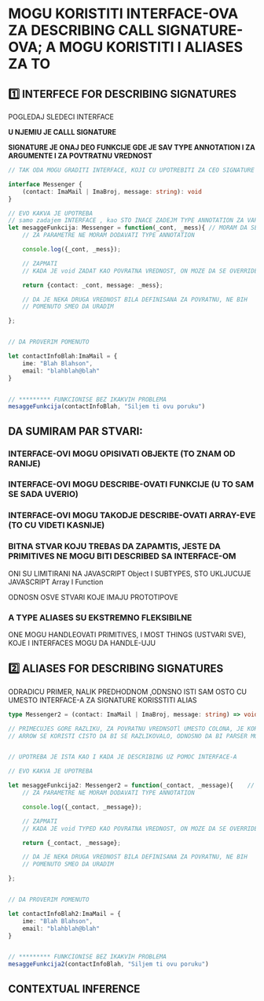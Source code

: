 # MOGU KORISTITI INTERFACE-OVA ZA DESCRIBING CALL SIGNATURE-OVA; A MOGU KORISTITI I ALIASES ZA TO

## :one: INTERFECE FOR DESCRIBING SIGNATURES

POGLEDAJ SLEDECI INTERFACE

**U NJEMIU JE CALLL SIGNATURE**

**SIGNATURE JE ONAJ DEO FUNKCIJE GDE JE SAV TYPE ANNOTATION I ZA ARGUMENTE I ZA POVTRATNU VREDNOST**

```typescript
// TAK ODA MOGU GRADITI INTERFACE, KOJI CU UPOTREBITI ZA CEO SIGNATURE

interface Messenger {
    (contact: ImaMail | ImaBroj, message: string): void
}

// EVO KAKVA JE UPOTREBA
// samo zadajem INTERFACE , kao STO INACE ZADEJM TYPE ANNOTATION ZA VARIJABLU
let mesaggeFunkcija: Messenger = function(_cont, _mess){ // MORAM DA SE POSTARAM DA SU TU I PARMAETRI
    // ZA PARAMETRE NE MORAM DODAVATI TYPE ANNOTATION

    console.log({_cont, _mess});

    // ZAPMATI
    // KADA JE void ZADAT KAO POVRATNA VREDNOST, ON MOZE DA SE OVERRIDE-UJE

    return {contact: _cont, message: _mess};

    // DA JE NEKA DRUGA VREDNOST BILA DEFINISANA ZA POVRATNU, NE BIH
    // POMENUTO SMEO DA URADIM

};


// DA PROVERIM POMENUTO

let contactInfoBlah:ImaMail = {
    ime: "Blah Blahson",
    email: "blahblah@blah"
}


// ********* FUNKCIONISE BEZ IKAKVIH PROBLEMA
mesaggeFunkcija(contactInfoBlah, "Siljem ti ovu poruku")


```

## DA SUMIRAM PAR STVARI:

### INTERFACE-OVI MOGU OPISIVATI OBJEKTE (TO ZNAM OD RANIJE)

### INTERFACE-OVI MOGU DESCRIBE-OVATI FUNKCIJE (U TO SAM SE SADA UVERIO)

### INTERFACE-OVI MOGU TAKODJE DESCRIBE-OVATI ARRAY-EVE (TO CU VIDETI KASNIJE)

### BITNA STVAR KOJU TREBAS DA ZAPAMTIS, JESTE DA PRIMITIVES NE MOGU BITI DESCRIBED SA INTERFACE-OM

ONI SU LIMITIRANI NA JAVASCRIPT Object I SUBTYPES, STO UKLJUCUJE JAVASCRIPT Array I Function

ODNOSN OSVE STVARI KOJE IMAJU PROTOTIPOVE

### A TYPE ALIASES SU EKSTREMNO FLEKSIBILNE

ONE MOGU HANDLEOVATI PRIMITIVES, I MOST THINGS (USTVARI SVE), KOJE I INTERFACES MOGU DA HANDLE-UJU

## :two: ALIASES FOR DESCRIBING SIGNATURES

ODRADICU PRIMER, NALIK PREDHODNOM ,ODNSNO ISTI SAM OSTO CU UMESTO INTERFACE-A ZA SIGNATURE KORISSTITI ALIAS

```typescript
type Messenger2 = (contact: ImaMail | ImaBroj, message: string) => void

// PRIMECUJES GORE RAZLIKU, ZA POVRATNU VREDNSOTl UMESTO COLONA, JE KORISCEN ARROW
// ARROW SE KORISTI CISTO DA BI SE RAZLIKOVALO, ODNOSNO DA BI PARSER MOGAO DA RAZLIKUJE SINTAKSU


// UPOTREBA JE ISTA KAO I KADA JE DESCRIBING UZ POMOC INTERFACE-A

// EVO KAKVA JE UPOTREBA

let mesaggeFunkcija2: Messenger2 = function(_contact, _message){    // MORAM DA SE POSTARAM DA SU TU I PARMAETRI
    // ZA PARAMETRE NE MORAM DODAVATI TYPE ANNOTATION

    console.log({_contact, _message});

    // ZAPMATI
    // KADA JE void TYPED KAO POVRATNA VREDNOST, ON MOZE DA SE OVERRIDE-UJE

    return {_contact, _message};

    // DA JE NEKA DRUGA VREDNOST BILA DEFINISANA ZA POVRATNU, NE BIH
    // POMENUTO SMEO DA URADIM

};


// DA PROVERIM POMENUTO

let contactInfoBlah2:ImaMail = {
    ime: "Blah Blahson",
    email: "blahblah@blah"
}


// ********* FUNKCIONISE BEZ IKAKVIH PROBLEMA
mesaggeFunkcija2(contactInfoBlah, "Siljem ti ovu poruku")

```

## CONTEXTUAL INFERENCE

